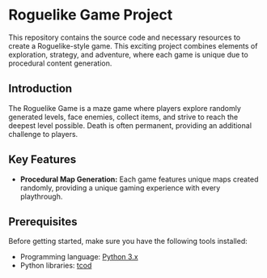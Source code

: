 # Roguelike Game Project

This repository contains the source code and necessary resources to create a Roguelike-style game. This exciting project combines elements of exploration, strategy, and adventure, where each game is unique due to procedural content generation.

## **Introduction**

The Roguelike Game is a maze game where players explore randomly generated levels, face enemies, collect items, and strive to reach the deepest level possible. Death is often permanent, providing an additional challenge to players.

## **Key Features**

- **Procedural Map Generation:** Each game features unique maps created randomly, providing a unique gaming experience with every playthrough.

## **Prerequisites**

Before getting started, make sure you have the following tools installed:

- Programming language: [Python 3.x](https://www.python.org/)
- Python libraries: [tcod](https://python-tcod.readthedocs.io/en/latest/)


